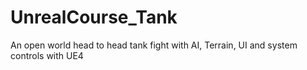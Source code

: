 # UnrealCourse_Tank
An open world head to head tank fight with AI, Terrain, UI and system controls with UE4
